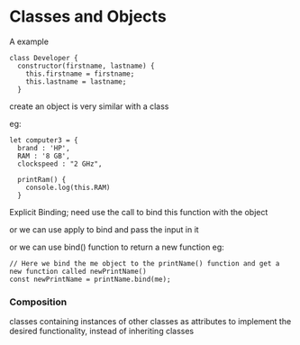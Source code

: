 # Classes and Objects

A example
```
class Developer {
  constructor(firstname, lastname) {
    this.firstname = firstname;
    this.lastname = lastname;
  }
```

create an object is very similar with a class

eg:
```
let computer3 = {
  brand : 'HP',
  RAM : '8 GB',
  clockspeed : "2 GHz",
  
  printRam() {
    console.log(this.RAM)
  }
```

Explicit Binding;
need use the call to bind this function with the object

or we can use apply to bind and pass the input in it

or we can use bind() function to return a new function
eg:
```
// Here we bind the me object to the printName() function and get a new function called newPrintName()
const newPrintName = printName.bind(me);
```

### Composition
classes containing instances of other classes as attributes to implement the desired functionality, instead of  inheriting classes

